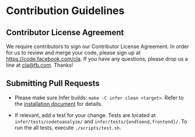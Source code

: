 # Contribution Guidelines

## Contributor License Agreement

We require contributors to sign our Contributor License Agreement. In
order for us to review and merge your code, please sign up at
https://code.facebook.com/cla. If you have any questions, please drop
us a line at cla@fb.com. Thanks!

## Submitting Pull Requests

* Please make sure Infer builds: `make -C infer clean <target>`. Refer
  to the [installation
  document](https://github.com/facebook/infer/blob/master/INSTALL.md)
  for details.

* If relevant, add a test for your change. Tests are located at
  `infer/tests/codetoanalyze/` and
  `infer/tests/{endtoend,frontend}/`. To run the all tests, execute
  `./scripts/test.sh`.
